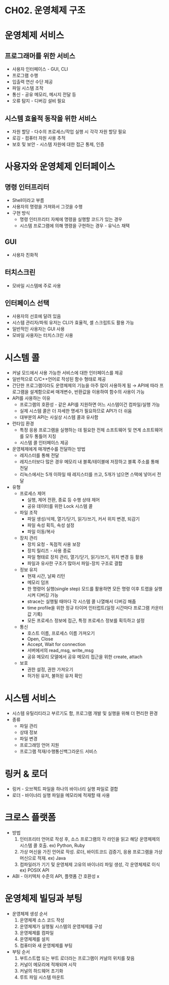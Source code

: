 # CH02. 운영체제 구조

# 운영체제 서비스

## 프로그래머를 위한 서비스

- 사용자 인터페이스 - GUI, CLI
- 프로그램 수행
- 입출력 연산 수단 제공
- 파일 시스템 조작
- 통신 - 공유 메모리, 메시지 전달 등
- 오류 탐지 - 디버깅 설비 필요

## 시스템 효율적 동작을 위한 서비스

- 자원 할당 - 다수의 프로세스/작업 실행 시 각각 자원 할당 필요
- 로깅 - 컴퓨터 자원 사용 추적
- 보호 및 보안 - 시스템 자원에 대한 접근 통제, 인증

# 사용자와 운영체제 인터페이스

## 명령 인터프리터

- Shell이라고 부름
- 사용자의 명령을 가져와서 그것을 수행
- 구현 방식
    - 명령 인터프리터 자체에 명령을 실행할 코드가 있는 경우
    - 시스템 프로그램에 의해 명령을 구현하는 경우 - 유닉스 채택

## GUI

- 사용자 친화적

## 터치스크린

- 모바일 시스템에 주로 사용

## 인터페이스 선택

- 사용자의 선호에 달려 있음
- 시스템 관리자/파워 유저는 CLI가 효율적, 셸 스크립트도 활용 가능
- 일반적인 사용자는 GUI 사용
- 모바일 사용자는 터치스크린 사용

# 시스템 콜

- 커널 모드에서 사용 가능한 서비스에 대한 인터페이스를 제공
- 일반적으로 C/C++언어로 작성된 함수 형태로 제공
- 간단한 프로그램이라도 운영체제의 기능을 아주 많이 사용하게 됨 → API에 따라 프로그램을 설계함으로써 매개변수, 반환값을 이용하여 함수의 사용이 가능
- API를 사용하는 이유
    - 프로그램의 호환성 - 같은 API를 지원하면 어느 시스템이건 컴파일/실행 가능
    - 실제 시스템 콜은 더 자세한 명세가 필요하므로 API가 더 쉬움
    - 대부분의 API는 사실상 시스템 콜과 유사함
- 런타임 환경
    - 특정 응용 프로그램을 실행하는 데 필요한 전체 소프트웨어 및 연계 소프트웨어를 모두 통틀어 지칭
    - 시스템 콜 인터페이스 제공
- 운영체제에게 매개변수를 전달하는 방법
    - 레지스터를 통해 전달
    - 레지스터보다 많은 경우 메모리 내 블록/테이블에 저장하고 블록 주소를 통해 전달
    - 리눅스에서는 5개 이하일 때 레지스터를 쓰고, 5개가 넘으면 스택에 넣어서 전달
- 유형
    - 프로세스 제어
        - 실행, 제어 전환, 종료 등 수행 상태 제어
        - 공유 데이터를 위한 Lock 시스템 콜
    - 파일 조작
        - 파일 생성/삭제, 열기/닫기, 읽기/쓰기, 커서 위치 변경, 되감기
        - 파일 속성 획득, 속성 설정
        - 파일 이동/복사
    - 장치 관리
        - 장치 요청 - 독점적 사용 보장
        - 장치 릴리즈 - 사용 종료
        - 파일 형태로 장치 관리, 열기/닫기, 읽기/쓰기, 위치 변경 등 활용
        - 파일과 유사한 구조가 많아서 파일-장치 구조로 결합
    - 정보 유지
        - 현재 시간, 날짜 리턴
        - 메모리 덤프
        - 한 명령어 실행(single step) 모드를 활용하면 모든 명령 이후 트랩을 실행시켜 디버깅 가능
        - strace는 실행될 때마다 각 시스템 콜 나열해서 디버깅 해줌
        - time profile을 위한 정규 타이머 인터럽트(일정 시간마다 프로그램 카운터 값 기록)
        - 모든 프로세스 정보에 접근, 특정 프로세스 정보를 획득하고 설정
    - 통신
        - 호스트 이름, 프로세스 이름 가져오기
        - Open, Close
        - Accept, Wait for connection
        - 서버에서의 read_msg, write_msg
        - 공유 메모리 모델에서 공유 메모리 접근을 위한 create, attach
    - 보호
        - 권한 설정, 권한 가져오기
        - 허가된 유저, 불허된 유저 확인

# 시스템 서비스

- 시스템 유틸리티라고 부르기도 함, 프로그램 개발 및 실행을 위해 더 편리한 환경
- 종류
    - 파일 관리
    - 상태 정보
    - 파일 변경
    - 프로그래밍 언어 지원
    - 프로그램 적재/수행통신백그라운드 서비스

# 링커 & 로더

- 링커 - 오브젝트 파일을 하나의 바이너리 실행 파일로 결합
- 로더 - 바이너리 실행 파일을 메모리에 적재할 때 사용

# 크로스 플랫폼

- 방법
    1. 인터프리터 언어로 작성 후, 소스 프로그램의 각 라인을 읽고 해당 운영체제의 시스템 콜 호출.
    ex) Python, Ruby
    2. 가상 머신을 가진 언어로 작성. 로더, 바이트코드 검증기, 응용 프로그램을 가상 머신으로 적재. 
    ex) Java
    3. 컴파일러가 기기 및 운영체제 고유의 바이너리 파일 생성, 각 운영체제로 이식
    ex) POSIX API
- ABI - 아키텍처 수준의 API, 플랫폼 간 호환성 x

# 운영체제 빌딩과 부팅

- 운영체제 생성 순서
    1. 운영체제 소스 코드 작성
    2. 운영체제가 실행될 시스템의 운영체제를 구성
    3. 운영체제를 컴파일
    4. 운영체제를 설치
    5. 컴퓨터와 새 운영체제를 부팅
- 부팅 순서
    1. 부트스트랩 또는 부트 로더라는 프로그램이 커널의 위치를 찾음
    2. 커널이 메모리에 적재되며 시작
    3. 커널의 하드웨어 초기화
    4. 루트 파일 시스템 마운트